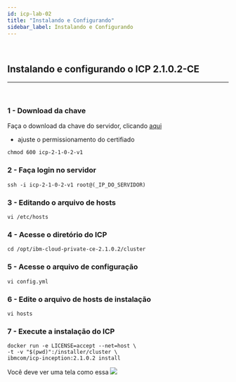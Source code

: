 ```yaml
---
id: icp-lab-02
title: "Instalando e Configurando"
sidebar_label: Instalando e Configurando
---
```

<br />

## Instalando e configurando o ICP 2.1.0.2-CE
------------------------------------------------------------
<br />

### 1 - Download da chave

Faça o download da chave do servidor, clicando [aqui](https://raw.githubusercontent.com/IBMCloudBrazil/ibmcloudbrazil/master/docs/icp-2-1-0-2-v1)

- ajuste o permissionamento do certifiado

```
chmod 600 icp-2-1-0-2-v1
```


### 2 - Faça login no servidor

```
ssh -i icp-2-1-0-2-v1 root@(_IP_DO_SERVIDOR)
```
### 3 - Editando o arquivo de hosts

```
vi /etc/hosts
```
### 4 - Acesse o diretório do ICP 

```
cd /opt/ibm-cloud-private-ce-2.1.0.2/cluster
```
### 5 - Acesse o arquivo de configuração 

```
vi config.yml
```
### 6 - Edite o arquivo de hosts de instalação

```
vi hosts 
```
### 7 - Execute a instalação do ICP

```
docker run -e LICENSE=accept --net=host \
-t -v "$(pwd)":/installer/cluster \
ibmcom/icp-inception:2.1.0.2 install
```

Você deve ver uma tela como essa
![](https://c1.staticflickr.com/1/970/28299699158_9d72e7f93d_b.jpg)
